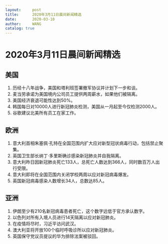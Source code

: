 ```yaml
---
layout:     post
title:      2020年3月11日晨间新闻精选
date:       2020-03-10
author:     WANG
catalog: true
---
```


# 2020年3月11日晨间新闻精选

## 美国
1. 历经十八年战争，美国和塔利班签署撤军协议并计划下一步和谈。
2. 麦当劳承诺为美国境内公司员工提供两周薪水，如果他们被隔离。
3. 美国经济衰退可能性达到50%。
4. 韩国每日对10000人进行新冠肺炎检测，美国从一月起至今仅检测2000人。
5. 谷歌建议北美所有员工在家工作。

## 欧洲
1. 意大利首相朱塞佩·孔特在全国范围内扩大应对新型冠状病毒行动，包括禁止聚集。    
2. 英国卫生部长纳丁·多里斯确诊感染新冠肺炎并自我隔离。
3. 意大利昨日因新冠肺炎死亡133人，总死亡人数达到366人，同时数百万人出行受限。
4. 意大利即将在全国范围内关闭学校两周以应对新冠病毒爆发。
5. 英国新冠病毒感染人数增长34人，总数达85人。

## 亚洲
1. 伊朗至少有210名新冠病毒患者死亡，这个数字远低于官方承认数字。
2. 以色列对所有入境人员进行14天隔离以应对新冠肺炎。
3. 在疫情将尽时，习近平访问武汉。
4. 澳大利亚将开放100个临时呼吸诊所以应对新冠肺炎。
5. 英国保守党议员提议的华为排除法案被驳回。
